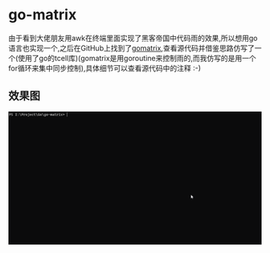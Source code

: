 # go-matrix
由于看到大佬朋友用awk在终端里面实现了黑客帝国中代码雨的效果,所以想用go语言也实现一个,之后在GitHub上找到了[gomatrix](https://github.com/GeertJohan/gomatrix),查看源代码并借鉴思路仿写了一个(使用了go的tcell库)(gomatrix是用goroutine来控制雨的,而我仿写的是用一个for循环来集中同步控制),具体细节可以查看源代码中的注释 :-)

## 效果图

![Image](https://github.com/xuchi021105/Images/blob/main/go-matrix/matrix.gif)
